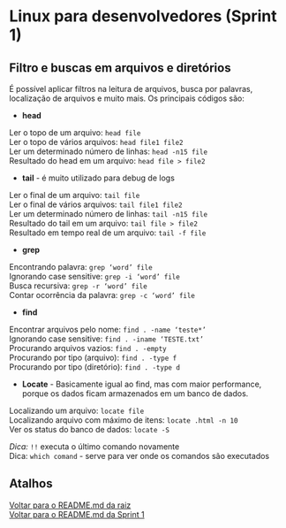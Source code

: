 # Linux para desenvolvedores (Sprint 1)

## Filtro e buscas em arquivos e diretórios

É possível aplicar filtros na leitura de arquivos, busca por palavras, localização de arquivos e muito mais. Os principais códigos são:

* **head**

Ler o topo de um arquivo: ```head file```\
Ler o topo de vários arquivos: ```head file1 file2```\
Ler um determinado número de linhas: ```head -n15 file```\
Resultado do head em um arquivo: ```head file > file2```

* **tail** - é muito utilizado para debug de logs

Ler o final de um arquivo: ```tail file```\
Ler o final de vários arquivos: ```tail file1 file2```\
Ler um determinado número de linhas: ```tail -n15 file```\
Resultado do tail em um arquivo: ```tail file > file2```\
Resultado em tempo real de um arquivo: ```tail -f file```

* **grep**

Encontrando palavra: ```grep ‘word’ file```\
Ignorando case sensitive: ```grep -i ‘word’ file```\
Busca recursiva: ```grep -r ‘word’ file```\
Contar ocorrência da palavra: ```grep -c ‘word’ file```

* **find**

Encontrar arquivos pelo nome: ```find . -name ‘teste*’```\
Ignorando case sensitive: ```find . -iname ‘TESTE.txt’```\
Procurando arquivos vazios: ```find . -empty```\
Procurando por tipo (arquivo): ```find . -type f```\
Procurando por tipo (diretório): ```find . -type d```

* **Locate** - Basicamente igual ao find, mas com maior performance, porque os dados
ficam armazenados em um banco de dados. 

Localizando um arquivo: ```locate file```\
Localizando arquivo com máximo de itens: ```locate .html -n 10```\
Ver os status do banco de dados: ```locate -S```

*Dica:* ```!!``` executa o último comando novamente\
Dica: ```which comand``` - serve para ver onde os comandos são executados

## Atalhos
[Voltar para o README.md da raiz](/README.md)\
[Voltar para o README.md da Sprint 1](/Sprint%201/README.md)
